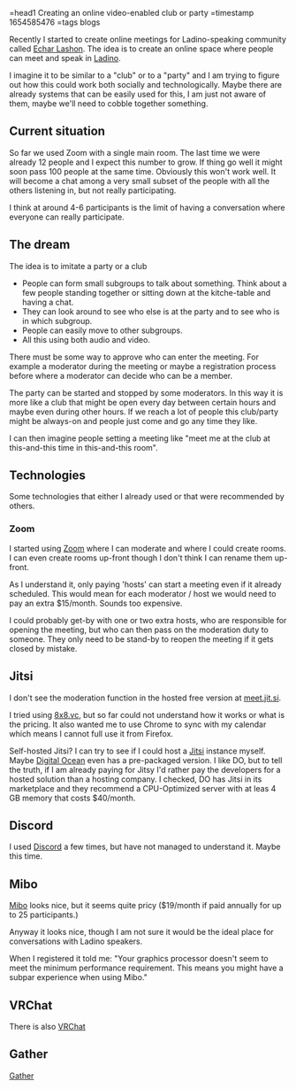 =head1 Creating an online video-enabled club or party
=timestamp 1654585476
=tags blogs



Recently I started to create online meetings for Ladino-speaking community called <a href="https://echar-lashon.szabgab.com/">Echar Lashon</a>.
The idea is to create an online space where people can meet and speak in <a href="/ladino.html">Ladino</a>.



I imagine it to be similar to a "club" or to a "party" and I am trying to figure out how this could work both socially and technologically.
Maybe there are already systems that can be easily used for this, I am just not aware of them, maybe we'll need to cobble together something.

<h2>Current situation</h2>

So far we used Zoom with a single main room. The last time we were already 12 people and I expect this number to grow. If thing go well it might soon pass 100 people at the same time.
Obviously this won't work well. It will become a chat among a very small subset of the people with all the others listening in, but not really participating.

I think at around 4-6 participants is the limit of having a conversation where everyone can really participate.

<h2>The dream</h2>

The idea is to imitate a party or a club

<ul>
<li>People can form small subgroups to talk about something. Think about a few people standing together or sitting down at the kitche-table and having a chat.</li>
<li>They can look around to see who else is at the party and to see who is in which subgroup.</li>
<li>People can easily move to other subgroups.</li>
<li>All this using both audio and video.</li>
</ul>


There must be some way to approve who can enter the meeting. For example a moderator during the meeting or maybe a registration process before where a moderator can decide who can be a member.

The party can be started and stopped by some moderators. In this way it is more like a club that might be open every day between certain hours and maybe even during other hours.
If we reach a lot of people this club/party might be always-on and people just come and go any time they like.

I can then imagine people setting a meeting like "meet me at the club at this-and-this time in this-and-this room".

<h2>Technologies</h2>

Some technologies that either I already used or that were recommended by others.

<h3>Zoom</h3>

I started using <a href="https://zoom.us/">Zoom</a> where I can moderate and where I could create rooms. I can even create rooms up-front though I don't think I can rename them up-front.

As I understand it, only paying 'hosts' can start a meeting even if it already scheduled. This would mean for each moderator / host we would need to pay an extra $15/month. Sounds too expensive.

I could probably get-by with one or two extra hosts, who are responsible for opening the meeting, but who can then pass on the moderation duty to someone.
They only need to be stand-by to reopen the meeting if it gets closed by mistake.


<h2>Jitsi</h2>

I don't see the moderation function in the hosted free version at <a href="https://meet.jit.si/">meet.jit.si</a>.

I tried using <a href="https://8x8.vc/">8x8.vc</a>, but so far could not understand how it works or what is the pricing.
It also wanted me to use Chrome to sync with my calendar which means I cannot full use it from Firefox.


Self-hosted Jitsi? I can try to see if I could host a <a href="https://jitsi.org/">Jitsi</a> instance myself. Maybe <a href="https://digitalocean.com/">Digital Ocean</a> even has
a pre-packaged version. I like DO, but to tell the truth, if I am already paying for Jitsy I'd rather pay the developers for a hosted solution than a hosting company.
I checked, DO has Jitsi in its marketplace and they recommend a CPU-Optimized server with at leas 4 GB memory that costs $40/month.

<h2>Discord</h2>

I used <a href="https://discord.com/">Discord</a> a few times, but have not managed to understand it. Maybe this time.


<h2>Mibo</h2>

<a href="https://getmibo.com/">Mibo</a> looks nice, but it seems quite pricy ($19/month if paid annually for up to 25 participants.)

Anyway it looks nice, though I am not sure it would be the ideal place for conversations with Ladino speakers.

When I registered it told me: "Your graphics processor doesn't seem to meet the minimum performance requirement. This means you might have a subpar experience when using Mibo."


<h2>VRChat</h2>

There is also <a href="https://hello.vrchat.com/">VRChat</a>

<h2>Gather</h2>

<a href="https://www.gather.town/">Gather</a>


